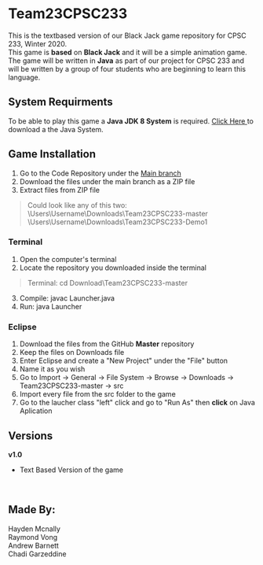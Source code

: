 # Team23CPSC233
This is the textbased version of our Black Jack game repository for CPSC 233, Winter 2020.</br>
This game is **based** on **Black Jack**  and it will be a simple animation game. The game will be written in **Java** as part of our project for CPSC 233 and will be written by a group of four students who are beginning to learn this language.</br>

## System Requirments
To be able to play this game a **Java JDK 8 System** is required. <a href  = "https://www.oracle.com/technetwork/java/javase/downloads/jdk8-downloads-2133151.html"> Click Here </a> to download a the Java System. </br>

## Game Installation
1) Go to the Code Repository under the <a href = "https://github.com/chadigarzeddine1/Team23CPSC233">Main branch </a> </br>
2) Download the files under the main branch as a ZIP file </br>
3) Extract files from ZIP file </br>
> Could look like any of this two: </br>
\Users\Username\Downloads\Team23CPSC233-master </br> 
\Users\Username\Downloads\Team23CPSC233-Demo1  </br>

### Terminal
1) Open the computer's terminal </br>
2) Locate the repository you downloaded inside the terminal </br>
> Terminal: cd Download\Team23CPSC233-master </br>
3) Compile: javac Launcher.java </br>
4) Run: java Launcher </br>

### Eclipse
1) Download the files from the GitHub **Master** repository</br>
2) Keep the files on Downloads file </br>
3) Enter Eclipse and create a "New Project" under the "File" button </br>
4) Name it as you wish </br>
5) Go to Import &#8594; General &#8594; File System &#8594; Browse &#8594; Downloads &#8594; Team23CPSC233-master &#8594; src </br>
6) Import every file from the src folder to the game </br>
7) Go to the laucher class "left" click and go to "Run As" then **click** on Java Aplication </br>

## Versions
**v1.0** </br>
- Text Based Version of the game</br>
</br>


## Made By:
Hayden Mcnally </br>
Raymond Vong </br>
Andrew Barnett </br>
Chadi Garzeddine </br>
